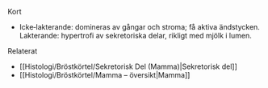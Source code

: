 Kort
- Icke‑lakterande: domineras av gångar och stroma; få aktiva ändstycken. Lakterande: hypertrofi av sekretoriska delar, rikligt med mjölk i lumen.

Relaterat
- [[Histologi/Bröstkörtel/Sekretorisk Del (Mamma)|Sekretorisk del]]
- [[Histologi/Bröstkörtel/Mamma – översikt|Mamma]]

